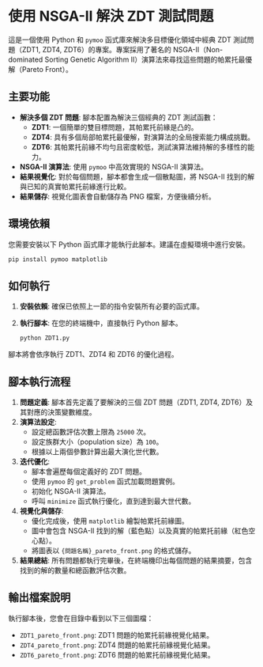 # 使用 NSGA-II 解決 ZDT 測試問題

這是一個使用 Python 和 `pymoo` 函式庫來解決多目標優化領域中經典 ZDT 測試問題（ZDT1, ZDT4, ZDT6）的專案。專案採用了著名的 NSGA-II（Non-dominated Sorting Genetic Algorithm II）演算法來尋找這些問題的帕累托最優解（Pareto Front）。

## 主要功能

* **解決多個 ZDT 問題**: 腳本配置為解決三個經典的 ZDT 測試函數：
    * **ZDT1**: 一個簡單的雙目標問題，其帕累托前緣是凸的。
    * **ZDT4**: 具有多個局部帕累托最優解，對演算法的全局搜索能力構成挑戰。
    * **ZDT6**: 其帕累托前緣不均勻且密度較低，測試演算法維持解的多樣性的能力。
* **NSGA-II 演算法**: 使用 `pymoo` 中高效實現的 NSGA-II 演算法。
* **結果視覺化**: 對於每個問題，腳本都會生成一個散點圖，將 NSGA-II 找到的解與已知的真實帕累托前緣進行比較。
* **結果儲存**: 視覺化圖表會自動儲存為 PNG 檔案，方便後續分析。

## 環境依賴

您需要安裝以下 Python 函式庫才能執行此腳本。建議在虛擬環境中進行安裝。

```bash
pip install pymoo matplotlib
```

## 如何執行

1.  **安裝依賴**: 確保已依照上一節的指令安裝所有必要的函式庫。
2.  **執行腳本**: 在您的終端機中，直接執行 Python 腳本。

    ```bash
    python ZDT1.py
    ```

腳本將會依序執行 ZDT1、ZDT4 和 ZDT6 的優化過程。

## 腳本執行流程

1.  **問題定義**: 腳本首先定義了要解決的三個 ZDT 問題（ZDT1, ZDT4, ZDT6）及其對應的決策變數維度。
2.  **演算法設定**:
    * 設定總函數評估次數上限為 `25000` 次。
    * 設定族群大小（population size）為 `100`。
    * 根據以上兩個參數計算出最大演化世代數。
3.  **迭代優化**:
    * 腳本會遍歷每個定義好的 ZDT 問題。
    * 使用 `pymoo` 的 `get_problem` 函式加載問題實例。
    * 初始化 NSGA-II 演算法。
    * 呼叫 `minimize` 函式執行優化，直到達到最大世代數。
4.  **視覺化與儲存**:
    * 優化完成後，使用 `matplotlib` 繪製帕累托前緣圖。
    * 圖中會包含 NSGA-II 找到的解（藍色點）以及真實的帕累托前緣（紅色空心點）。
    * 將圖表以 `{問題名稱}_pareto_front.png` 的格式儲存。
5.  **結果總結**: 所有問題都執行完畢後，在終端機印出每個問題的結果摘要，包含找到的解的數量和總函數評估次數。

## 輸出檔案說明

執行腳本後，您會在目錄中看到以下三個圖檔：

* `ZDT1_pareto_front.png`: ZDT1 問題的帕累托前緣視覺化結果。
* `ZDT4_pareto_front.png`: ZDT4 問題的帕累托前緣視覺化結果。
* `ZDT6_pareto_front.png`: ZDT6 問題的帕累托前緣視覺化結果。

